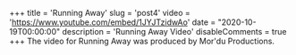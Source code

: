 +++
title = 'Running Away'
slug = 'post4'
video = 'https://www.youtube.com/embed/1JYJTzidwAo'
date = "2020-10-19T00:00:00"
description = 'Running Away Video'
disableComments = true
+++
The video for Running Away was produced by Mor'du Productions.
